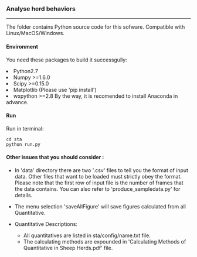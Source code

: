 ### Analyse herd behaviors
---
The folder contains Python source code for this sofware. Compatible with Linux/MacOS/Windows.

#### Environment
You need these packages to build it successgully:
    <li> Python2.7
    <li> Numpy >=1.6.0
    <li> Scipy >=0.15.0
    <li> Matplotlib (Please use 'pip install')
    <li> wxpython >=2.8
By the way, it is recomended to install Anaconda in advance.

#### Run
Run in terminal:

```
cd sta
python run.py
```

#### Other issues that you should consider :
* In 'data' directory there are two '.csv' files to tell you the format of input data. Other files that want
to be loaded must strictly obey the format. Please note that the first row of input file is the number of frames
that the data contains.
You can also refer to 'produce_sampledata.py' for details.

* The menu selection 'saveAllFigure' will save figures calculated from all Quantitative. 
* Quantitative Descriptions:
    - All quantitatives are listed in sta/config/name.txt file.
    - The calculating methods are expounded in 'Calculating Methods of Quantitative in Sheep Herds.pdf' file.
